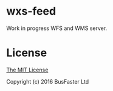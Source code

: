wxs-feed
========

Work in progress WFS and WMS server.

License
=======

[The MIT License](https://raw.githubusercontent.com/charto/wxs-feed/master/LICENSE)

Copyright (c) 2016 BusFaster Ltd
